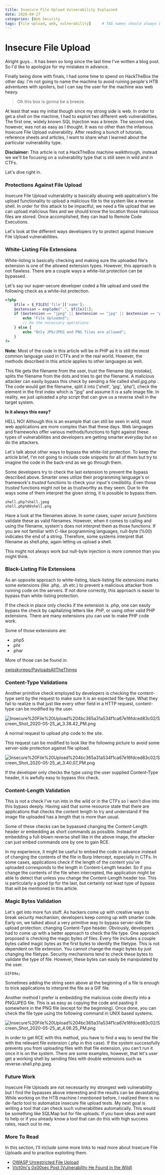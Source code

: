 ```yaml
---
title: Insecure File Upload Vulnerability Explained
date: 2020-09-27
categories: [Web Security
tags: [file upload, web, vulnerability]     # TAG names should always be lowercase
---
```


# Insecure File Upload

Alright guys... It has been so long since the last time I've written a blog post. So I'd like to apologize for my mistakes in advance.

Finally being done with finals, I had some time to spend on HackTheBox the other day. I'm not going to name the machine to avoid ruining people's HTB adventures with spoilers, but I can say the user for the machine was web heavy. 

> Oh this box is gonna be a breeze.

At least that was my initial though since my strong side is web. In order to get a shell on the machine, I had to exploit two different web vulnerabilities. The first one, widely known SQL Injection was a breeze. The second one, however, was not as easy as I thought. It was no other than the infamous Insecure File Upload vulnerability. After reading a bunch of tutorials, reference sheets and articles, I want to share what I learned about the particular vulnerability type. 

**Disclaimer:** This article is not a HackTheBox machine walkthrough, instead we we'll be focusing on a vulnerability type that is still seen in wild and in CTFs.

Let's dive right in.

### Protections Against File Upload

Insecure File Upload vulnerability is basically abusing web application's file upload functionality to upload a malicious file to the system like a reverse shell. In order for this attack to be impactful, we need a file upload that we can upload malicious files and we should know the location those malicious files are stored. Once accomplished, they can lead to Remote Code Executions.

Let's look at the different ways developers try to protect against Insecure File Upload vulnerabilities.

### White-Listing File Extensions

White-listing is basically checking and making sure the uploaded file's extension is one of the allowed extension types. However, this approach is not flawless. There are a couple ways a white-list protection can be bypassed. 

Let's say our super-secure developer coded a file upload and used the following check as a white-list protection.

```php
<?php
    $file = $_FILES['file']['name'];
    $extension = explode(".", $file)[1];
    if ($extension == "jpeg" || $extension == "jpg" || $extension == "png") {
        echo "File Uploaded";
        // Do the necessary operations
    } else {
        echo "Only JPG/JPEG and PNG files are allowed";
    }
?>
```

**Note:** Most of the code in this article will be in PHP as it is still the most common language used in CTFs and in the real world. However, the methods described in this article applies to other languages as well.

This file gets the filename from the user, trust the filename (*big mistake),* splits the filename from the dots and tries to get the filename. A malicious attacker can easily bypass this check by sending a file called shell.jpg.php . The code would get the filename, split it into  ['shell', 'jpg', 'php'], check the element in the first index which is "jpg" and assume it is a safe image file. In reality, we just uploaded a php script that can give us a reverse shell in the target system.

**Is it always this easy?**

HELL NO! Although this is an example that can still be seen in wild, most web applications are more complex than that these days. Web languages and frameworks offer various methods/functions to fight against these types of vulnerabilities and developers are getting smarter everyday but so do the attackers. 

Let's talk about other ways to bypass the white-list protection. To keep the article brief, I'm not going to include code snippets for all of them but try to imagine the code in the back-end as we go through them.

Some developers try to check the last extension to prevent the bypass described above. Smarter ones utilize their programming language's or framework's *trusted* functions to check your input's credibility. Even those *trusted* functions might not be as trustworthy as they seem. Due to the ways some of them interpret the given string, it is possible to bypass them.

```
shell.php?shell.jpeg
shell.php%00shell.png
```

Have a look at the filenames above. In some cases, *super secure functions* validate these as valid filenames. However, when it comes to calling and using the filename, system's does not interpret them as those functions. If you are not familiar with C-like programming languages, null-byte (%00) indicates the end of a string. Therefore, some systems interpret that filename as shell.php, again letting us upload a shell. 

This might not always work but null-byte injection is more common than you might think. 

### Black-Listing File Extensions

As an opposite approach to white-listing, black-listing file extensions marks some extensions (like .php, .sh etc.) to prevent a malicious attacker from running code on the servers. If not done correctly, this approach is easier to bypass than white-listing protection.

If the check in place only checks if the extension is .php, one can easily bypass the check by capitalizing letters like .PhP, or using other valid PHP extensions. There are many extensions you can use to make PHP code work. 

Some of those extensions are:

- .php5
- .pht
- .phar

More of those can be found in:

[swisskyrepo/PayloadsAllTheThings](https://github.com/swisskyrepo/PayloadsAllTheThings/tree/master/Upload%20Insecure%20Files/Extension%20PHP)

### Content-Type Validations

Another primitive check employed by developers is checking the content-type sent by the request to make sure it is an expected file-type. What they fail to realize is that just like every other field in a HTTP request, content-type can be modified by the user. 

![Insecure%20File%20Upload%204bc365a31a534f1ca67e16fdced83c02/Screen_Shot_2020-05-25_at_3.38.42_PM.png](Insecure%20File%20Upload%204bc365a31a534f1ca67e16fdced83c02/Screen_Shot_2020-05-25_at_3.38.42_PM.png)

A normal request to upload php code to the site.

This request can be modified to look like the following picture to avoid some server-side protection against file upload.

![Insecure%20File%20Upload%204bc365a31a534f1ca67e16fdced83c02/Screen_Shot_2020-05-25_at_3.40.07_PM.png](Insecure%20File%20Upload%204bc365a31a534f1ca67e16fdced83c02/Screen_Shot_2020-05-25_at_3.40.07_PM.png)

If the developer only checks the type using the user supplied Content-Type header, it is awfully easy to bypass this check.

### Content-Length Validation

This is not a check I've run into in the wild or in the CTFs so I won't dive into this bypass deeply. Having said that some resource state that there are applications that checks the content length to try and understand if the image file uploaded has a length that is more than usual.

Some of these checks can be bypassed changing the Content-Length header or embedding as short commands as possible. Instead of embedding a full-blown reverse shell like in the above image, the attacker can just embed commands one by one to gain RCE.

In my experience, it might be useful to embed the code in advance instead of changing the contents of the file in Burp Intercept, especially in CTFs. In some cases, applications check if the length of the content you've uploaded corresponds to the length in Content-Length header. So if you change the contents of the file when intercepted, the application might be able to detect that unless you change the Content-Length header too. This is particularly a good tip for the last, but certainly not least type of bypass that will be mentioned in this article.

### Magic Bytes Validation

Let's get into more fun stuff. As hackers come up with creative ways to break security mechanism, developers keep coming up with smarter code. Early on, we talked about a very primitive way to bypass server-side file upload protection: changing Content-Type header. Obviously, developers had to come up with a better approach to check the file type. One approach proposed is checking the magic bytes of files. Every file includes a couple bytes called magic bytes as the first bytes to identify the filetype. This is not dependent on file extension. You cannot change the magic bytes by just changing the filetype. Security mechanisms tend to check these bytes to validate the type of file. However, these bytes can easily be manipulated by the user. 

```
GIF89a;
```

Sometimes adding the string seen above at the beginning of a file is enough to trick applications to interpret the file as a GIF file. 

Another method I prefer is embedding the malicious code directly into a PNG/JPEG file. This is as easy as copying the code and pasting it somewhere in the PNG file (except for the beginning). Once done, you can check the file type using the following command in UNIX based systems.

![Insecure%20File%20Upload%204bc365a31a534f1ca67e16fdced83c02/Screen_Shot_2020-05-25_at_4.06.25_PM.png](Insecure%20File%20Upload%204bc365a31a534f1ca67e16fdced83c02/Screen_Shot_2020-05-25_at_4.06.25_PM.png)

In order to get RCE with this method, you have to find a way to send the file with the relevant file extension (.php in this case). If the system successfully prevents you from uploading files with that file extension, you can't run it once it is on the system. There are some examples, however, that let's user get a working shell by sending files with double extensions such as reverse-shell.php.jpeg.

### Future Work

Insecure File Uploads are not necessarily my strongest web vulnerability but I find the bypasses above interesting and the results can be devastating. While working on the HTB machine I mentioned before, I realized there is no de-facto tool to automatize insecure file upload tests. My next goal is writing a tool that can check such vulnerabilities automatically. This would be something like SQLMap but for file uploads. If you have ideas and want to help or if you already know a tool that can do this with high success rates, reach out to me.

### More To Read

In this section, I'll include some more links to read more about Insecure File Uploads and to practice exploiting them.

- [OWASP Unrestricted File Upload](https://owasp.org/www-community/vulnerabilities/Unrestricted_File_Upload)
- [Vict0ni's 0x00sec Post (Vulnerability He Found in the Wild)](https://0x00sec.org/t/unrestricted-cv-file-upload/20325)